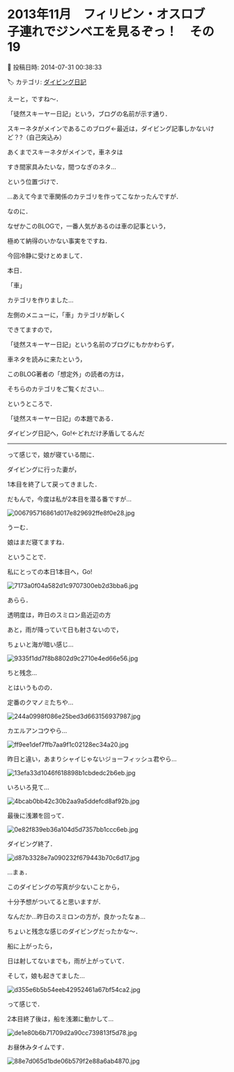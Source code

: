 # 2013年11月　フィリピン・オスロブ　子連れでジンベエを見るぞっ！　その19

📅 投稿日時: 2014-07-31 00:38:33

🏷️ カテゴリ: [ダイビング日記](ce3a7a8d424d112fce83ee85c81a0e344.md)

えーと，ですね～．





「徒然スキーヤー日記」という，ブログの名前が示す通り．


スキーネタがメインであるこのブログ←最近は，ダイビング記事しかないけど？?（自己突込み）


あくまでスキーネタがメインで，車ネタは


すき間家具みたいな，間つなぎのネタ…


という位置づけで．


…あえて今まで車関係のカテゴリを作ってこなかったんですが．





なのに．


なぜかこのBLOGで，一番人気があるのは車の記事という，


極めて納得のいかない事実をですね．


今回冷静に受けとめまして．


本日．


「車」


カテゴリを作りました…





左側のメニューに，「車」カテゴリが新しく


できてますので，


「徒然スキーヤー日記」という名前のブログにもかかわらず，


車ネタを読みに来たという，


このBLOG著者の「想定外」の読者の方は，


そちらのカテゴリをご覧ください…





というところで．


「徒然スキーヤー日記」の本題である．


ダイビング日記へ，Go!←どれだけ矛盾してるんだ





---


って感じで，娘が寝ている間に．


ダイビングに行った妻が，


1本目を終了して戻ってきました．





だもんで，今度は私が2本目を潜る番ですが…




![006795716861d017e829692ffe8f0e28.jpg](images/006795716861d017e829692ffe8f0e28.jpg)




うーむ．


娘はまだ寝てますね．





ということで．


私にとっての本日1本目へ，Go!




![7173a0f04a582d1c9707300eb2d3bba6.jpg](images/7173a0f04a582d1c9707300eb2d3bba6.jpg)




あらら．


透明度は，昨日のスミロン島近辺の方





あと，雨が降っていて日も射さないので，


ちょいと海が暗い感じ…




![9335f1dd7f8b8802d9c2710e4ed66e56.jpg](images/9335f1dd7f8b8802d9c2710e4ed66e56.jpg)




ちと残念…





とはいうものの．


定番のクマノミたちや…




![244a0998f086e25bed3d663156937987.jpg](images/244a0998f086e25bed3d663156937987.jpg)




カエルアンコウやら…




![ff9ee1def7ffb7aa9f1c02128ec34a20.jpg](images/ff9ee1def7ffb7aa9f1c02128ec34a20.jpg)




昨日と違い，あまりシャイじゃないジョーフィッシュ君やら…




![13efa33d1046f618898b1cbdedc2b6eb.jpg](images/13efa33d1046f618898b1cbdedc2b6eb.jpg)




いろいろ見て…




![4bcab0bb42c30b2aa9a5ddefcd8af92b.jpg](images/4bcab0bb42c30b2aa9a5ddefcd8af92b.jpg)




最後に浅瀬を回って．




![0e82f839eb36a104d5d7357bb1ccc6eb.jpg](images/0e82f839eb36a104d5d7357bb1ccc6eb.jpg)




ダイビング終了．




![d87b3328e7a090232f679443b70c6d17.jpg](images/d87b3328e7a090232f679443b70c6d17.jpg)




…まぁ．


このダイビングの写真が少ないことから，


十分予想がついてると思いますが．


なんだか…昨日のスミロンの方が，良かったなぁ…


ちょいと残念な感じのダイビングだったかな～．





船に上がったら，


日は射してないまでも，雨が上がっていて．


そして，娘も起きてました…




![d355e6b5b54eeb42952461a67bf54ca2.jpg](images/d355e6b5b54eeb42952461a67bf54ca2.jpg)







って感じで．


2本目終了後は，船を浅瀬に動かして…




![de1e80b6b71709d2a90cc739813f5d78.jpg](images/de1e80b6b71709d2a90cc739813f5d78.jpg)







お昼休みタイムです．




![88e7d065d1bde06b579f2e88a6ab4870.jpg](images/88e7d065d1bde06b579f2e88a6ab4870.jpg)
